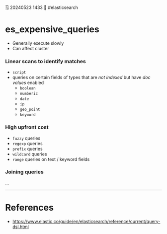 🗓️ 20240523 1433
📎 #elasticsearch 

# es_expensive_queries
- Generally execute slowly
- Can affect cluster
### Linear scans to identify matches
- `script`
- queries on certain fields of types that are *not indexed* but have *doc values* enabled
	- `boolean`
	- `numberic`
	- `date`
	- `ip`
	- `geo_point`
	- `keyword`

### High upfront cost
- `fuzzy` queries
- `regexp` queries
- `prefix` queries
- `wildcard` queries
- `range` queries on text / keyword fields
### Joining queries
...

---

# References
- https://www.elastic.co/guide/en/elasticsearch/reference/current/query-dsl.html
